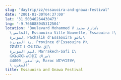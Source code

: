 ```yaml
---
slug: "daytrip/zz/essauoira-and-gnawa-festival"
date: '2001-01-30T04:37:00'
lat: '31.50346264430473'
lng: '-9.766088945312504'
location: "Boulevard Mohammed V شارع محمد\
  \ الخامس, Essaouira Ville Nouvelle, Essaouira ا\
  لصويرة, Pachalik d'Essaouira باشو\
  ية الصويرة, Province d'Essaouira ⵍ\
  ⵉⵇⵍⵉⵎ ⵏ ⵚⵡⵉⵔⴰ إق\
  ليم الصويرة, Marrakech-Safi ⵎ\
  ⵕⵕⴰⴽⵛ-ⴰⵙⴼⵉ مراك\
  ش-أسفي, 44000, Maroc ⵍⵎⵖⵔⵉⴱ\
  \ المغرب"
title: Essauoira and Gnawa Festival
---
```



